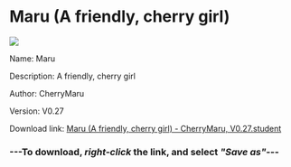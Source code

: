 # Maru (A friendly, cherry girl)

<img src = "https://raw.githubusercontent.com/Arbiter1223/Koukou-Gurashi-Custom-Students/master/Students/Files/Maru%20(A%20friendly%2C%20cherry%20girl).png">

Name: Maru

Description: A friendly, cherry girl

Author: CherryMaru

Version: V0.27

Download link: <a href="https://raw.githubusercontent.com/Arbiter1223/Koukou-Gurashi-Custom-Students/master/Students/Files/Maru%20(A%20friendly%2C%20cherry%20girl)%20-%20CherryMaru%2C%20V0.27.student">Maru (A friendly, cherry girl) - CherryMaru, V0.27.student</a>

### ---**To download, _right-click_ the link, and select _"Save as"_**---

